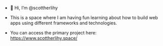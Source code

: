 - 👋 Hi, I’m @scottherlihy

- This is a space where I am having fun learning about how to build web apps using different frameworks and technologies. 
- You can access the primary project here: https://www.scottherlihy.space/

